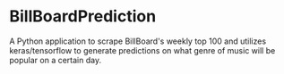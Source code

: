 # BillBoardPrediction
A Python application to scrape BillBoard's weekly top 100 and utilizes keras/tensorflow to generate predictions on what genre of music will be popular on a certain day.
